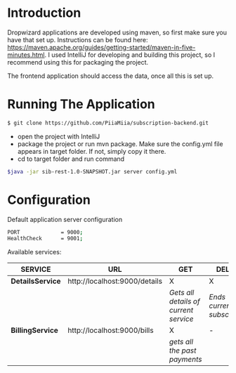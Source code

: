 # Introduction

Dropwizard applications are developed using maven, so first make sure you have that set up.
Instructions can be found here: https://maven.apache.org/guides/getting-started/maven-in-five-minutes.html.
I used IntelliJ for developing and building this project, so I recommend using this for packaging the project.

The frontend application should access the data, once all this is set up.

# Running The Application

```bash
$ git clone https://github.com/PiiaMiia/subscription-backend.git
```
* open the project with IntelliJ
* package the project or run mvn package. Make sure the config.yml file appears in target folder. If not, simply copy it there.
* cd to target folder and run command

```bash
$java -jar sib-rest-1.0-SNAPSHOT.jar server config.yml
```

# Configuration

Default application server configuration

```bash
PORT             = 9000;
HealthCheck      = 9001;
```

Available services:

SERVICE | URL | GET | DELETE | POST
--- | --- | --- | --- | ---
**DetailsService** | http://localhost:9000/details | X | X | X
|  |   | *Gets all details of current service* | *Ends current subscription* | *reinstates ended subscription*
**BillingService** | http://localhost:9000/bills | X | - | -
|  |   | *gets all the past payments* |  |  
